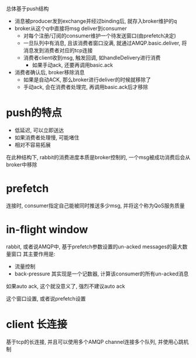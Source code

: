 总体基于push结构

- 消息被producer发到exchange并经过binding后, 就存入broker维护的q
- broker从这个q中直接将msg deliver到consumer
	- 对每个注册/订阅的consumer维护一个待发送窗口(由prefetch决定)
	- 一旦队列中有消息, 且该消费者窗口没满, 就通过AMQP.basic.deliver, 将消息发到消费者对应的tcp连接
	- 消费者client收到msg, 触发回调, 如handleDelivery进行消费
		- 如果手动ack, 还要再调用basic.ack
- 消费者确认后,  broker移除消息
	- 如果是自动ACK, 那么broker进行deliver的时候就移除了
	- 手动ack, 会在消费者处理完, 再调用basic.ack后才移除

# push的特点
- 低延迟, 可以立即送达
- 如果消费者处理慢, 可能堵住
- 相对不容易拓展

在此种结构下, rabbit的消费进度本质是broker控制的, 一个msg被成功消费后会从broker中移除
# prefetch
连接时, consumer指定自己能被同时推送多少msg, 并将这个称为QoS服务质量
# in-flight window
rabbit, 或者说AMQP中, 基于prefetch参数设置的un-acked messages的最大数量窗口
其主要作用是:
- 流量控制
- back-pressure
其实现是一个记数器, 计算该consumer的所有un-acked消息

如果auto ack, 这个就没意义了, 强烈不建议auto ack

这个窗口设置, 或者说prefetch设置
# client 长连接
基于tcp的长连接, 并且可以使用多个AMQP channel连接多个队列, 并使用心跳机制


